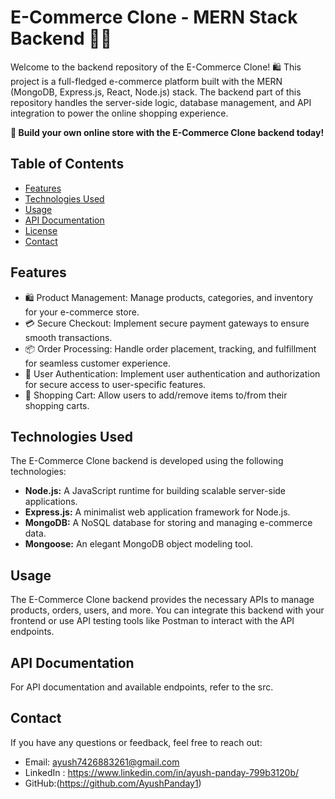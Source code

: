 # E-Commerce Clone - MERN Stack Backend 🛒🚀

Welcome to the backend repository of the E-Commerce Clone! 🛍️ This project is a full-fledged e-commerce platform built with the MERN (MongoDB, Express.js, React, Node.js) stack. The backend part of this repository handles the server-side logic, database management, and API integration to power the online shopping experience.

**🚀 Build your own online store with the E-Commerce Clone backend today!**

## Table of Contents

- [Features](#features)
- [Technologies Used](#technologies-used)
- [Usage](#usage)
- [API Documentation](#api-documentation)
- [License](#license)
- [Contact](#contact)

## Features

- 🛍️ Product Management: Manage products, categories, and inventory for your e-commerce store.
- 💳 Secure Checkout: Implement secure payment gateways to ensure smooth transactions.
- 📦 Order Processing: Handle order placement, tracking, and fulfillment for seamless customer experience.
- 👤 User Authentication: Implement user authentication and authorization for secure access to user-specific features.
- 🛒 Shopping Cart: Allow users to add/remove items to/from their shopping carts.

## Technologies Used

The E-Commerce Clone backend is developed using the following technologies:

- **Node.js:** A JavaScript runtime for building scalable server-side applications.
- **Express.js:** A minimalist web application framework for Node.js.
- **MongoDB:** A NoSQL database for storing and managing e-commerce data.
- **Mongoose:** An elegant MongoDB object modeling tool.

## Usage

The E-Commerce Clone backend provides the necessary APIs to manage products, orders, users, and more. You can integrate this backend with your frontend or use API testing tools like Postman to interact with the API endpoints.

## API Documentation

For API documentation and available endpoints, refer to the src.

## Contact

If you have any questions or feedback, feel free to reach out:

- Email: ayush7426883261@gmail.com
- LinkedIn : https://www.linkedin.com/in/ayush-panday-799b3120b/
- GitHub:(https://github.com/AyushPanday1)



